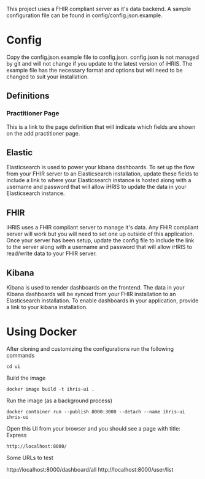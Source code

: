 This project uses a FHIR compliant server as it's data backend. A sample configuration file can be found in config/config.json.example.

# Config
Copy the config.json.example file to config.json. config.json is not managed by git and will not change if you update to the latest version of iHRIS. The example file has the necessary format and options but will need to be changed to suit your installation.

## Definitions

### Practitioner Page
This is a link to the page definition that will indicate which fields are shown on the add practitioner page.

## Elastic
Elasticsearch is used to power your kibana dashboards. To set up the flow from your FHIR server to an Elasticsearch installation, update these fields to include a link to where your Elasticsearch instance is hosted along with a username and password that will allow iHRIS to update the data in your Elasticsearch instance.

## FHIR
iHRIS uses a FHIR compliant server to manage it's data. Any FHIR compliant server will work but you will need to set one up outside of this application. Once your server has been setup, update the config file to include the link to the server along with a username and password that will allow iHRIS to read/write data to your FHIR server.

## Kibana
Kibana is used to render dashboards on the frontend. The data in your Kibana dashboards will be synced from your FHIR installation to an Elasticsearch installation. To enable dashboards in your application, provide a link to your kibana installation.


# Using Docker
After cloning and customizing the configurations run the following commands
```
cd ui
```

Build the image
```
docker image build -t ihris-ui .
```

Run the image (as a background process)
```
docker container run --publish 8000:3000 --detach --name ihris-ui ihris-ui
```

Open this UI from your browser and you should see a page with title: Express
```
http://localhost:8000/
```

Some URLs to test

http://localhost:8000/dashboard/all
http://localhost:8000/user/list